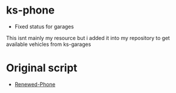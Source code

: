 # ks-phone

* Fixed status for garages


This isnt mainly my resource but i added it into my repository to get available vehicles from ks-garages


# Original script

* [Renewed-Phone](https://github.com/Renewed-Scripts/qb-phone)
